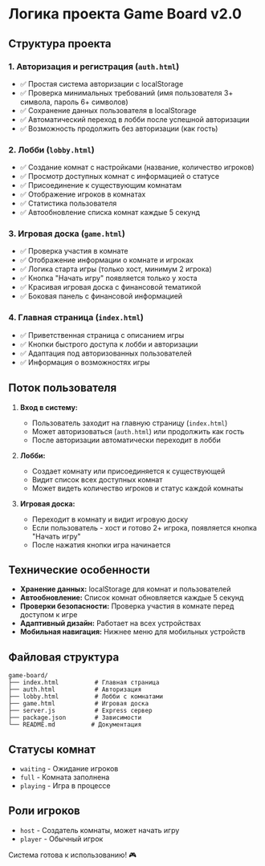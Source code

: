 # Логика проекта Game Board v2.0

## Структура проекта

### 1. Авторизация и регистрация (`auth.html`)
- ✅ Простая система авторизации с localStorage
- ✅ Проверка минимальных требований (имя пользователя 3+ символа, пароль 6+ символов)
- ✅ Сохранение данных пользователя в localStorage
- ✅ Автоматический переход в лобби после успешной авторизации
- ✅ Возможность продолжить без авторизации (как гость)

### 2. Лобби (`lobby.html`)
- ✅ Создание комнат с настройками (название, количество игроков)
- ✅ Просмотр доступных комнат с информацией о статусе
- ✅ Присоединение к существующим комнатам
- ✅ Отображение игроков в комнатах
- ✅ Статистика пользователя
- ✅ Автообновление списка комнат каждые 5 секунд

### 3. Игровая доска (`game.html`)
- ✅ Проверка участия в комнате
- ✅ Отображение информации о комнате и игроках
- ✅ Логика старта игры (только хост, минимум 2 игрока)
- ✅ Кнопка "Начать игру" появляется только у хоста
- ✅ Красивая игровая доска с финансовой тематикой
- ✅ Боковая панель с финансовой информацией

### 4. Главная страница (`index.html`)
- ✅ Приветственная страница с описанием игры
- ✅ Кнопки быстрого доступа к лобби и авторизации
- ✅ Адаптация под авторизованных пользователей
- ✅ Информация о возможностях игры

## Поток пользователя

1. **Вход в систему:**
   - Пользователь заходит на главную страницу (`index.html`)
   - Может авторизоваться (`auth.html`) или продолжить как гость
   - После авторизации автоматически переходит в лобби

2. **Лобби:**
   - Создает комнату или присоединяется к существующей
   - Видит список всех доступных комнат
   - Может видеть количество игроков и статус каждой комнаты

3. **Игровая доска:**
   - Переходит в комнату и видит игровую доску
   - Если пользователь - хост и готово 2+ игрока, появляется кнопка "Начать игру"
   - После нажатия кнопки игра начинается

## Технические особенности

- **Хранение данных:** localStorage для комнат и пользователей
- **Автообновление:** Список комнат обновляется каждые 5 секунд
- **Проверки безопасности:** Проверка участия в комнате перед доступом к игре
- **Адаптивный дизайн:** Работает на всех устройствах
- **Мобильная навигация:** Нижнее меню для мобильных устройств

## Файловая структура

```
game-board/
├── index.html          # Главная страница
├── auth.html           # Авторизация
├── lobby.html          # Лобби с комнатами
├── game.html           # Игровая доска
├── server.js           # Express сервер
├── package.json        # Зависимости
└── README.md          # Документация
```

## Статусы комнат

- `waiting` - Ожидание игроков
- `full` - Комната заполнена
- `playing` - Игра в процессе

## Роли игроков

- `host` - Создатель комнаты, может начать игру
- `player` - Обычный игрок

Система готова к использованию! 🎮

